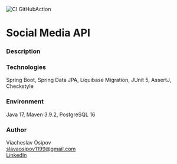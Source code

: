 ![CI GitHubAction](https://github.com/osipov-slava/job4j_social_media_api/actions/workflows/maven.yml/badge.svg)
# Social Media API

### Description


### Technologies
Spring Boot, Spring Data JPA, Liquibase Migration, JUnit 5, AssertJ, Checkstyle

### Environment
Java 17, Maven 3.9.2, PostgreSQL 16

### Author
Viacheslav Osipov  
[slavaosipov1199@gmail.com](mailto:slavaosipov1199@gmail.com)  
[LinkedIn](https://www.linkedin.com/in/viacheslav-osipov-67806ab3/)